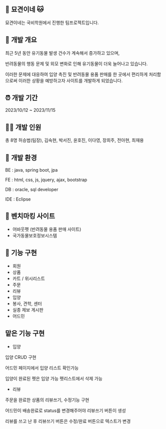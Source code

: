 

## 🐶 묘견이네 🐱
묘견이네는 국비학원에서 진행한 팀프로젝트입니다.


## 🎈 개발 개요
최근 5년 동안 유기동물 발생 건수가 계속해서 증가하고 있으며, 

반려동물의 행동 문제 및 외모 변화로 인해 유기동물이 더욱 늘어나고 있습니다. 

이러한 문제에 대응하여 입양 촉진 및 반려동물 용품 판매를 한 곳에서 편리하게 처리함으로써 이러한 상황을 예방하고자 사이트를 개발하게 되었습니다.


## ⏰ 개발 기간
2023/10/12 ~ 2023/11/15


## 👩‍💻 개발 인원
총 8명
허승범(팀장), 김숙현, 박서진, 윤호진, 이다영, 장희주, 전아현, 최재용


## 🎈 개발 환경
BE : java, spring boot, jpa

FE : html, css, js, jquery, ajax, bootstrap

DB : oracle, sql developer

IDE : Eclipse


## 🎈 벤치마킹 사이트
- 어바웃펫 (반려동물 용품 판매 사이트)
- 국가동물보호정보시스템


## 🎈 기능 구현
- 회원
- 상품
- 카트 / 위시리스트
- 주문
- 리뷰
- 입양
- 봉사, 견학, 센터
- 실종 제보 게시판
- 어드민


## 맡은 기능 구현

- 입양

입양 CRUD 구현

어드민 페이지에서 입양 리스트 확인가능

입양이 완료된 펫은 입양 가능 펫리스트에서 삭제 가능
  
- 리뷰
  
주문을 완료한 상품의 리뷰쓰기, 수정기능 구현

어드민이 배송완료로 status를 변경해주어야 리뷰쓰기 버튼이 생성

리뷰를 쓰고 난 후 리뷰쓰기 버튼은 수정/완료 버튼으로 텍스트가 변경


